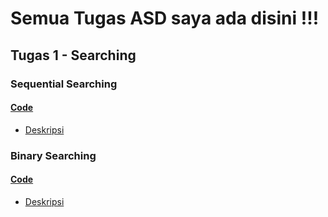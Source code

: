 # Semua Tugas ASD saya ada disini !!!
## Tugas 1 - Searching 
### Sequential Searching
#### [Code](https://github.com/Leonnyndra/ASD/blob/f53c1a16a7ca9093097ea74b1d88afc643c2fe5b/Searching/Sequential%20Searching.c)
* [Deskripsi](https://github.com/Leonnyndra/ASD/blob/f53c1a16a7ca9093097ea74b1d88afc643c2fe5b/Searching/Desc/Deskripsi%20Sequential)

### Binary Searching
#### [Code](https://github.com/Leonnyndra/ASD/blob/f53c1a16a7ca9093097ea74b1d88afc643c2fe5b/Searching/Binary%20Searching.c)
* [Deskripsi](https://github.com/Leonnyndra/ASD/blob/f53c1a16a7ca9093097ea74b1d88afc643c2fe5b/Searching/Desc/Deskripsi%20Binary)
